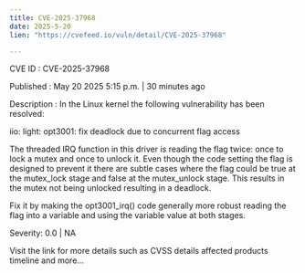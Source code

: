 ```yaml
---
title: CVE-2025-37968
date: 2025-5-20
lien: "https://cvefeed.io/vuln/detail/CVE-2025-37968"

---
```


CVE ID : CVE-2025-37968

Published :  May 20
2025
5:15 p.m. | 30 minutes ago

Description : In the Linux kernel
the following vulnerability has been resolved:

iio: light: opt3001: fix deadlock due to concurrent flag access

The threaded IRQ function in this driver is reading the flag twice: once to
lock a mutex and once to unlock it. Even though the code setting the flag
is designed to prevent it
there are subtle cases where the flag could be
true at the mutex_lock stage and false at the mutex_unlock stage. This
results in the mutex not being unlocked
resulting in a deadlock.

Fix it by making the opt3001_irq() code generally more robust
reading the
flag into a variable and using the variable value at both stages.

Severity: 0.0 | NA

Visit the link for more details
such as CVSS details
affected products
timeline
and more...
